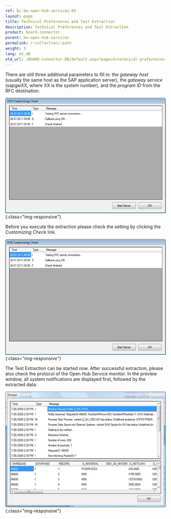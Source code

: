```yaml
---
ref: bc-bw-open-hub-services-03
layout: page
title: Technical Preferences and Test Extraction
description: Technical Preferences and Test Extraction
product: board-connector
parent: bw-open-hub-services
permalink: /:collection/:path
weight: 3
lang: en_GB
old_url: /BOARD-Connector-EN/default.aspx?pageid=technical-preferences-and-test-extraction
---
```


There are still three additional parameters to fill in: the *gateway host* (usually the same host as the SAP application server), the *gateway service* (sapgwXX, where XX is the system number), and the *program ID* from the RFC destination.

![OHS-Preferences-01](/img/content/OHS-Preferences-01.png){:class="img-responsive"}

Before you execute the extraction please check the setting by clicking the *Customizing Check* link.

![OHS-Preferences-02](/img/content/OHS-Preferences-02.png){:class="img-responsive"}

The Test Extraction can be started now. After successful extraction, please also check the protocol of the Open Hub Service monitor. In the preview window, all system notifications are displayed first, followed by the extracted data:

![OHS-Preferences-03](/img/content/OHS-Preferences-03.png){:class="img-responsive"}
